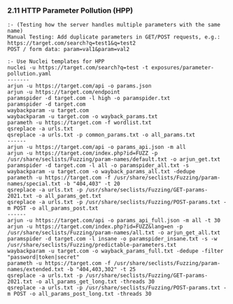### 2.11 HTTP Parameter Pollution (HPP)
    :- (Testing how the server handles multiple parameters with the same name)
    Manual Testing: Add duplicate parameters in GET/POST requests, e.g.:
    https://target.com/search?q=test1&q=test2
    POST / form data: param=val1&param=val2
    
    :- Use Nuclei templates for HPP
    nuclei -u https://target.com/search?q=test -t exposures/parameter-pollution.yaml 
    -------
    arjun -u https://target.com/api -o params.json
    arjun -u https://target.com/endpoint
    paramspider -d target.com -l high -o paramspider.txt
    paramspider -d target.com
    waybackparam -u target.com
    waybackparam -u target.com -o wayback_params.txt
    parameth -u https://target.com -f wordlist.txt
    qsreplace -a urls.txt
    qsreplace -a urls.txt -p common_params.txt -o all_params.txt
    ------
    arjun -u https://target.com/api -o params_api.json -m all
    arjun -u https://target.com/index.php?id=FUZZ -p /usr/share/seclists/Fuzzing/param-names/default.txt -o arjun_get.txt
    paramspider -d target.com -l all -o paramspider_all.txt -s
    waybackparam -u target.com -o wayback_params_all.txt -dedupe
    parameth -u https://target.com -f /usr/share/seclists/Fuzzing/param-names/special.txt -b "404,403" -t 20
    qsreplace -a urls.txt -p /usr/share/seclists/Fuzzing/GET-params-2021.txt -o all_params_get.txt
    qsreplace -a urls.txt -p /usr/share/seclists/Fuzzing/POST-params.txt -m POST -o all_params_post.txt
    ------
    arjun -u https://target.com/api -o params_api_full.json -m all -t 30
    arjun -u https://target.com/index.php?id=FUZZ&lang=en -p /usr/share/seclists/Fuzzing/param-names/all.txt -o arjun_get_all.txt
    paramspider -d target.com -l insane -o paramspider_insane.txt -s -w /usr/share/seclists/Fuzzing/predictable-parameters.txt
    waybackparam -u target.com -o wayback_params_full.txt -dedupe -filter "password|token|secret"
    parameth -u https://target.com -f /usr/share/seclists/Fuzzing/param-names/extended.txt -b "404,403,302" -t 25
    qsreplace -a urls.txt -p /usr/share/seclists/Fuzzing/GET-params-2021.txt -o all_params_get_long.txt -threads 30
    qsreplace -a urls.txt -p /usr/share/seclists/Fuzzing/POST-params.txt -m POST -o all_params_post_long.txt -threads 30
